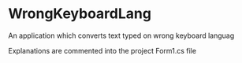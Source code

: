 # WrongKeyboardLang
An application which converts text typed on wrong keyboard languag


Explanations are commented into the project Form1.cs file
